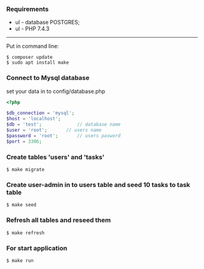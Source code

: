 ### Requirements

- ul - database POSTGRES;
- ul - PHP 7.4.3
***
Put in command line:
```
$ composer update
$ sudo apt install make
```

### Connect to Mysql database
set your data in to config/database.php
```php
<?php

$db_connection = 'mysql';
$host = 'localhost';
$db = 'test';             // database name
$user = 'root';       // users name
$password = 'root';       // users pasword
$port = 3306;
```
### Create tables 'users' and 'tasks'
```
$ make migrate
```
### Create user-admin in to users table and seed 10 tasks to task table
```
$ make seed
```
### Refresh all tables and reseed them
```
$ make refresh
```
### For start application
```
$ make run
```
